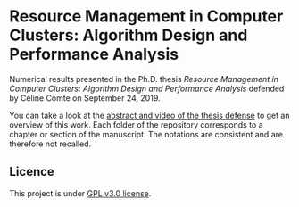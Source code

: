 # Resource Management in Computer Clusters: Algorithm Design and Performance Analysis

Numerical results presented in the Ph.D. thesis <em>Resource Management in Computer Clusters: Algorithm Design and Performance Analysis</em> defended by Céline Comte on September 24, 2019.

You can take a look at the [abstract and video of the thesis defense](https://www.lincs.fr/events/thesis-defense-3/) to get an overview of this work. Each folder of the repository corresponds to a chapter or section of the manuscript. The notations are consistent and are therefore not recalled.

## Licence

This project is under [GPL v3.0 license](LICENSE).
